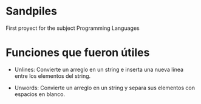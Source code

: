 # Sandpiles

First proyect for the subject Programming Languages

# Funciones que fueron útiles

* Unlines: Convierte un arreglo en un string e inserta una nueva línea entre los elementos del string.

* Unwords: Convierte un arreglo en un string y separa sus elementos con espacios en blanco.
